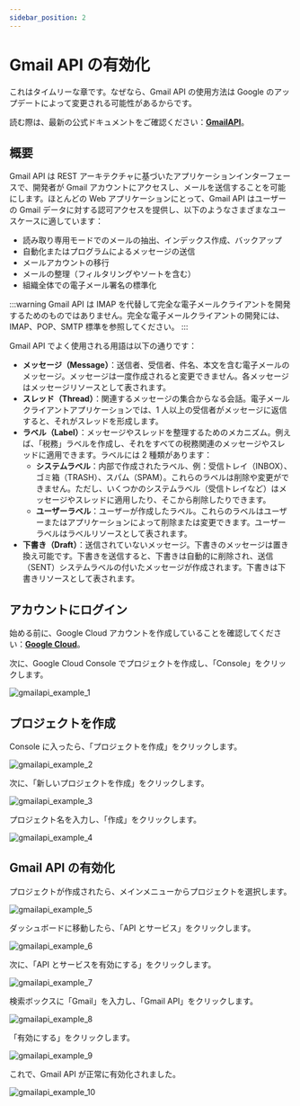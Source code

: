 ```yaml
---
sidebar_position: 2
---
```


# Gmail API の有効化

これはタイムリーな章です。なぜなら、Gmail API の使用方法は Google のアップデートによって変更される可能性があるからです。

読む際は、最新の公式ドキュメントをご確認ください：[**GmailAPI**](https://developers.google.com/gmail/api)。

## 概要

Gmail API は REST アーキテクチャに基づいたアプリケーションインターフェースで、開発者が Gmail アカウントにアクセスし、メールを送信することを可能にします。ほとんどの Web アプリケーションにとって、Gmail API はユーザーの Gmail データに対する認可アクセスを提供し、以下のようなさまざまなユースケースに適しています：

- 読み取り専用モードでのメールの抽出、インデックス作成、バックアップ
- 自動化またはプログラムによるメッセージの送信
- メールアカウントの移行
- メールの整理（フィルタリングやソートを含む）
- 組織全体での電子メール署名の標準化

:::warning
Gmail API は IMAP を代替して完全な電子メールクライアントを開発するためのものではありません。完全な電子メールクライアントの開発には、IMAP、POP、SMTP 標準を参照してください。
:::

Gmail API でよく使用される用語は以下の通りです：

- **メッセージ（Message）**：送信者、受信者、件名、本文を含む電子メールのメッセージ。メッセージは一度作成されると変更できません。各メッセージはメッセージリソースとして表されます。
- **スレッド（Thread）**：関連するメッセージの集合からなる会話。電子メールクライアントアプリケーションでは、1 人以上の受信者がメッセージに返信すると、それがスレッドを形成します。
- **ラベル（Label）**：メッセージやスレッドを整理するためのメカニズム。例えば、「税務」ラベルを作成し、それをすべての税務関連のメッセージやスレッドに適用できます。ラベルには 2 種類があります：
  - **システムラベル**：内部で作成されたラベル、例：受信トレイ（INBOX）、ゴミ箱（TRASH）、スパム（SPAM）。これらのラベルは削除や変更ができません。ただし、いくつかのシステムラベル（受信トレイなど）はメッセージやスレッドに適用したり、そこから削除したりできます。
  - **ユーザーラベル**：ユーザーが作成したラベル。これらのラベルはユーザーまたはアプリケーションによって削除または変更できます。ユーザーラベルはラベルリソースとして表されます。
- **下書き（Draft）**：送信されていないメッセージ。下書きのメッセージは置き換え可能です。下書きを送信すると、下書きは自動的に削除され、送信（SENT）システムラベルの付いたメッセージが作成されます。下書きは下書きリソースとして表されます。

## アカウントにログイン

始める前に、Google Cloud アカウントを作成していることを確認してください：[**Google Cloud**](https://cloud.google.com/)。

次に、Google Cloud Console でプロジェクトを作成し、「Console」をクリックします。

![gmailapi_example_1](./resources/gmail1.jpg)

## プロジェクトを作成

Console に入ったら、「プロジェクトを作成」をクリックします。

![gmailapi_example_2](./resources/gmail2.jpg)

次に、「新しいプロジェクトを作成」をクリックします。

![gmailapi_example_3](./resources/gmail3.jpg)

プロジェクト名を入力し、「作成」をクリックします。

![gmailapi_example_4](./resources/gmail4.jpg)

## Gmail API の有効化

プロジェクトが作成されたら、メインメニューからプロジェクトを選択します。

![gmailapi_example_5](./resources/gmail5.jpg)

ダッシュボードに移動したら、「API とサービス」をクリックします。

![gmailapi_example_6](./resources/gmail6.jpg)

次に、「API とサービスを有効にする」をクリックします。

![gmailapi_example_7](./resources/gmail7.jpg)

検索ボックスに「Gmail」を入力し、「Gmail API」をクリックします。

![gmailapi_example_8](./resources/gmail8.jpg)

「有効にする」をクリックします。

![gmailapi_example_9](./resources/gmail9.jpg)

これで、Gmail API が正常に有効化されました。

![gmailapi_example_10](./resources/gmail10.jpg)
